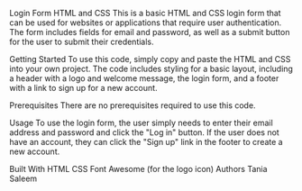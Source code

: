 Login Form HTML and CSS
This is a basic HTML and CSS login form that can be used for websites or applications that require user authentication. The form includes fields for email and password, as well as a submit button for the user to submit their credentials.

Getting Started
To use this code, simply copy and paste the HTML and CSS into your own project. The code includes styling for a basic layout, including a header with a logo and welcome message, the login form, and a footer with a link to sign up for a new account.

Prerequisites
There are no prerequisites required to use this code.

Usage
To use the login form, the user simply needs to enter their email address and password and click the "Log in" button. If the user does not have an account, they can click the "Sign up" link in the footer to create a new account.

Built With
HTML
CSS
Font Awesome (for the logo icon)
Authors
Tania Saleem

